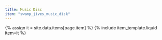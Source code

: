 ```yaml
---
title: Music Disc
item: "swamp_jives_music_disk"
---
```


{% assign it = site.data.items[page.item] %}
{% include item_template.liquid item=it %}

